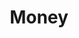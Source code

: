 ---
layout: category-archive
title: Money
permalink: /category/money/
pagination: 
  enabled: true
  category: money
  permalink: /:num/
---